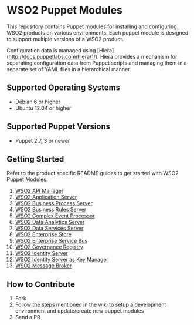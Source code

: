 # WSO2 Puppet Modules

This repository contains Puppet modules for installing and configuring WSO2 products on various environments. Each puppet module is designed to support multiple versions of a WSO2 product.

Configuration data is managed using [Hiera] (http://docs.puppetlabs.com/hiera/1/). Hiera provides a mechanism for separating configuration data from Puppet scripts and managing them in a separate set of YAML files in a hierarchical manner.

## Supported Operating Systems

- Debian 6 or higher
- Ubuntu 12.04 or higher

## Supported Puppet Versions

- Puppet 2.7, 3 or newer

## Getting Started

Refer to the product specific README guides to get started with WSO2 Puppet Modules.

1. [WSO2 API Manager](https://github.com/wso2/puppet-modules/tree/master/modules/wso2am)
2. [WSO2 Application Server](https://github.com/wso2/puppet-modules/tree/master/modules/wso2as)
3. [WSO2 Business Process Server](https://github.com/wso2/puppet-modules/tree/master/modules/wso2bps)
4. [WSO2 Business Rules Server](https://github.com/wso2/puppet-modules/tree/master/modules/wso2brs)
5. [WSO2 Complex Event Processor](https://github.com/wso2/puppet-modules/tree/master/modules/wso2cep)
6. [WSO2 Data Analytics Server](https://github.com/wso2/puppet-modules/tree/master/modules/wso2das)
7. [WSO2 Data Services Server](https://github.com/wso2/puppet-modules/tree/master/modules/wso2dss)
8. [WSO2 Enterprise Store](https://github.com/wso2/puppet-modules/tree/master/modules/wso2es)
9. [WSO2 Enterprise Service Bus](https://github.com/wso2/puppet-modules/tree/master/modules/wso2esb)
10. [WSO2 Governance Registry](https://github.com/wso2/puppet-modules/tree/master/modules/wso2greg)
11. [WSO2 Identity Server](https://github.com/wso2/puppet-modules/tree/master/modules/wso2is)
12. [WSO2 Identity Server as Key Manager](https://github.com/wso2/puppet-modules/tree/master/modules/wso2is-km)
13. [WSO2 Message Broker](https://github.com/wso2/puppet-modules/tree/master/modules/wso2mb)

## How to Contribute
1. Fork
2. Follow the steps mentioned in the [wiki](https://github.com/wso2/puppet-modules/wiki) to setup a development environment and update/create new puppet modules
3. Send a PR
